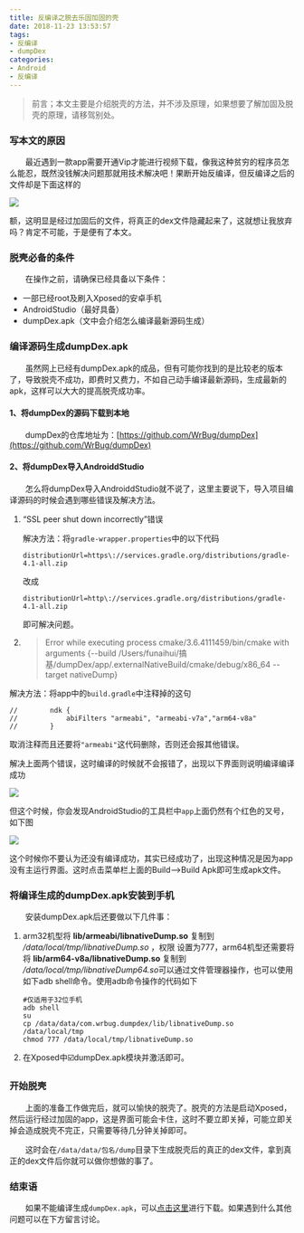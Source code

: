 ```yaml
---
title: 反编译之脱去乐固加固的壳
date: 2018-11-23 13:53:57
tags:
- 反编译
- dumpDex
categories: 
- Android
- 反编译
---
```


> 前言；本文主要是介绍脱壳的方法，并不涉及原理，如果想要了解加固及脱壳的原理，请移驾别处。

<!-- more -->



### 写本文的原因

&emsp;&emsp;最近遇到一款app需要开通Vip才能进行视频下载，像我这种贫穷的程序员怎么能忍，既然没钱解决问题那就用技术解决吧！果断开始反编译，但反编译之后的文件却是下面这样的

![](https://user-gold-cdn.xitu.io/2018/11/23/1673f6baa67d6984?w=1636&h=680&f=png&s=146978)

额，这明显是经过加固后的文件，将真正的dex文件隐藏起来了，这就想让我放弃吗？肯定不可能，于是便有了本文。

### 脱壳必备的条件

&emsp;&emsp;在操作之前，请确保已经具备以下条件：

- 一部已经root及刷入Xposed的安卓手机
- AndroidStudio（最好具备）
- dumpDex.apk（文中会介绍怎么编译最新源码生成）

### 编译源码生成dumpDex.apk

&emsp;&emsp;虽然网上已经有dumpDex.apk的成品，但有可能你找到的是比较老的版本了，导致脱壳不成功，即费时又费力，不如自己动手编译最新源码，生成最新的apk，这样可以大大的提高脱壳成功率。

#### 1、将dumpDex的源码下载到本地

&emsp;&emsp;dumpDex的仓库地址为：[https://github.com/WrBug/dumpDex](https://github.com/WrBug/dumpDex)

#### 2、将dumpDex导入AndroiddStudio

&emsp;&emsp;怎么将dumpDex导入AndroiddStudio就不说了，这里主要说下，导入项目编译源码的时候会遇到哪些错误及解决方法。

1. “SSL peer shut down incorrectly”错误

   解决方法：将`gradle-wrapper.properties`中的以下代码

   ```
   distributionUrl=https\://services.gradle.org/distributions/gradle-4.1-all.zip
   ```

   改成

   ```
   distributionUrl=http\://services.gradle.org/distributions/gradle-4.1-all.zip
   ```

   即可解决问题。

2.   >Error while executing process cmake/3.6.4111459/bin/cmake with arguments {--build /Users/funaihui/搞基/dumpDex/app/.externalNativeBuild/cmake/debug/x86_64 --target nativeDump}

   解决方法：将app中的`build.gradle`中注释掉的这句

   ```
   //        ndk {
   //            abiFilters "armeabi", "armeabi-v7a","arm64-v8a"
   //        }
   ```

   取消注释而且还要将`"armeabi"`这代码删除，否则还会报其他错误。

解决上面两个错误，这时编译的时候就不会报错了，出现以下界面则说明编译编译成功

![](https://user-gold-cdn.xitu.io/2018/11/23/1673f51ae4764b9e?w=1083&h=315&f=png&s=59444)

但这个时候，你会发现AndroidStudio的工具栏中`app`上面仍然有个红色的叉号，如下图

![](https://user-gold-cdn.xitu.io/2018/11/23/1673f5434ed5b202?w=1028&h=42&f=png&s=17019)

这个时候你不要认为还没有编译成功，其实已经成功了，出现这种情况是因为app没有主运行界面。这时点击菜单栏上面的Build-->Build Apk即可生成apk文件。

### 将编译生成的dumpDex.apk安装到手机

&emsp;&emsp;安装dumpDex.apk后还要做以下几件事：

1. arm32机型将 **lib/armeabi/libnativeDump.so** 复制到 */data/local/tmp/libnativeDump.so* ，权限 设置为777，arm64机型还需要将将 **lib/arm64-v8a/libnativeDump.so** 复制到 */data/local/tmp/libnativeDump64.so*可以通过文件管理器操作，也可以使用如下adb shell命令。使用adb命令操作的代码如下

   ```
   #仅适用于32位手机
   adb shell
   su
   cp /data/data/com.wrbug.dumpdex/lib/libnativeDump.so /data/local/tmp
   chmod 777 /data/local/tmp/libnativeDump.so
   ```

2. 在Xposed中☑️dumpDex.apk模块并激活即可。

### 开始脱壳

&emsp;&emsp;上面的准备工作做完后，就可以愉快的脱壳了。脱壳的方法是启动Xposed，然后运行经过加固的app，这是界面可能会卡住，这时不要立即关掉，可能立即关掉会造成脱壳不完正，只需要等待几分钟关掉即可。

&emsp;&emsp;这时会在`/data/data/包名/dump`目录下生成脱壳后的真正的dex文件，拿到真正的dex文件后你就可以做你想做的事了。

### 结束语

&emsp;&emsp;如果不能编译生成`dumpDex.apk`，可以[点击这里](http://www.wizardev.cn/dumpDex.apk)进行下载。如果遇到什么其他问题可以在下方留言讨论。